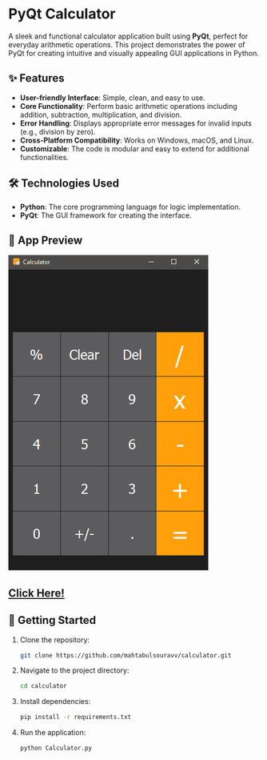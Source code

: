 # PyQt Calculator  

A sleek and functional calculator application built using **PyQt**, perfect for everyday arithmetic operations. This project demonstrates the power of PyQt for creating intuitive and visually appealing GUI applications in Python.  

## ✨ Features  
- **User-friendly Interface**: Simple, clean, and easy to use.  
- **Core Functionality**: Perform basic arithmetic operations including addition, subtraction, multiplication, and division.  
- **Error Handling**: Displays appropriate error messages for invalid inputs (e.g., division by zero).  
- **Cross-Platform Compatibility**: Works on Windows, macOS, and Linux.  
- **Customizable**: The code is modular and easy to extend for additional functionalities.  

## 🛠️ Technologies Used  
- **Python**: The core programming language for logic implementation.  
- **PyQt**: The GUI framework for creating the interface.  

## 🎥 App Preview 
![Calculator](https://github.com/mahtabulsouravv/calculator/blob/main/Preview.PNG) </br>
## [Click Here!](https://drive.google.com/file/d/1hcnEqqFXc7skeqBPPeRwhTABgldx8SIN/view?usp=sharing) 

## 🚀 Getting Started  
1. Clone the repository:  
   ```bash
   git clone https://github.com/mahtabulsouravv/calculator.git  
   ```
2. Navigate to the project directory:
   ```bash
   cd calculator
   ```
3. Install dependencies:
   ```bash
   pip install -r requirements.txt
   ```
4. Run the application:
   ```bash
   python Calculator.py
   ```
